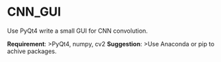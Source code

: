 # CNN_GUI
Use PyQt4 write a small GUI for CNN convolution.

**Requirement**:
    >PyQt4, numpy, cv2
**Suggestion**:
    >Use Anaconda or pip to achive packages.
